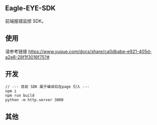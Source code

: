 ## Eagle-EYE-SDK

前端报错监控 SDK。

## 使用

请参考链接 https://www.yuque.com/docs/share/ca0dbabe-e921-405d-a2e8-28f1f3016f75?#

## 开发

```
// --- 目前 SDK 属于编译后在page 引入 ---
npm i
npm run build
python -m http.server 3000
```

## 其他

